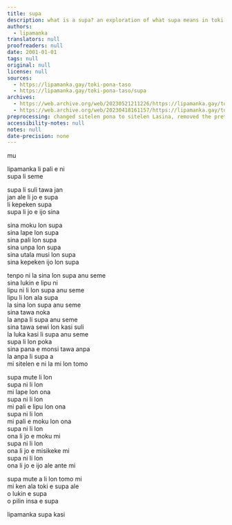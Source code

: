 ```yaml
---
title: supa
description: what is a supa? an exploration of what supa means in toki pona.
authors:
  - lipamanka
translators: null
proofreaders: null
date: 2001-01-01
tags: null
original: null
license: null
sources:
  - https://lipamanka.gay/toki-pona-taso
  - https://lipamanka.gay/toki-pona-taso/supa
archives:
  - https://web.archive.org/web/20230521211226/https://lipamanka.gay/toki-pona-taso
  - https://web.archive.org/web/20230418161157/https://lipamanka.gay/toki-pona-taso/supa
preprocessing: changed sitelen pona to sitelen Lasina, removed the pretty whitespace
accessibility-notes: null
notes: null
date-precision: none
---
```


mu

lipamanka li pali e ni  
supa li seme

supa li suli tawa jan  
jan ale li jo e supa  
li kepeken supa  
supa li jo e ijo sina

sina moku lon supa  
sina lape lon supa  
sina pali lon supa  
sina unpa lon supa  
sina utala musi lon supa  
sina kepeken ijo lon supa

tenpo ni la sina lon supa anu seme  
sina lukin e lipu ni  
lipu ni li lon supa anu seme  
lipu li lon ala supa  
la sina lon supa anu seme  
sina tawa noka  
la anpa li supa anu seme  
sina tawa sewi lon kasi suli  
la luka kasi li supa anu seme  
supa li lon poka  
sina pana e monsi tawa anpa  
la anpa li supa a  
mi sitelen e ni la mi lon tomo

supa mute li lon  
supa ni li lon  
mi lape lon ona  
supa ni li lon  
mi pali e lipu lon ona  
supa ni li lon  
mi pali e moku lon ona  
supa ni li lon  
ona li jo e moku mi  
supa ni li lon  
ona li jo e misikeke mi  
supa ni li lon  
ona li jo e ijo ale ante mi

supa mute a li lon tomo mi  
mi ken ala toki e supa ale  
o lukin e supa  
o pilin insa e supa

lipamanka supa kasi
